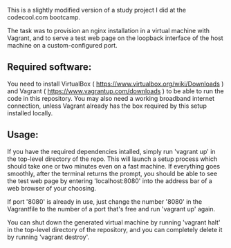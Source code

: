 This is a slightly modified version of a study project I did at the codecool.com bootcamp.

The task was to provision an nginx installation in a virtual machine with Vagrant,
and to serve a test web page on the loopback interface of the host machine on a
custom-configured port.

Required software:
-----------------
You need to install VirtualBox ( https://www.virtualbox.org/wiki/Downloads )
and Vagrant ( https://www.vagrantup.com/downloads ) to be able to run the code
in this repository. You may also need a working broadband internet connection,
unless Vagrant already has the box required by this setup installed locally.

Usage:
-----
If you have the required dependencies intalled, simply run 'vagrant up' in the
top-level directory of the repo. This will launch a setup process which should
take one or two minutes even on a fast machine. If everything goes smoothly,
after the terminal returns the prompt, you should be able to see the test web
page by entering 'localhost:8080' into the address bar of a web browser of your
choosing.

If port '8080' is already in use, just change the number '8080' in the Vagrantfile
to the number of a port that's free and run 'vagrant up' again.

You can shut down the generated virtual machine by running 'vagrant halt' in the
top-level directory of the repository, and you can completely delete it by running
'vagrant destroy'.
